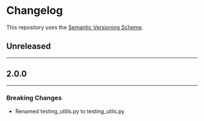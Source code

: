 # Changelog

This repository uses the [Semantic Versioning Scheme](https://semver.org/).

## Unreleased

---

## 2.0.0

---

### Breaking Changes

* Renamed testing_utlils.py to testing_utils.py

<!-- ---------------------- -->
<!-- Hidden Link References -->
<!-- ---------------------- -->
